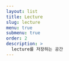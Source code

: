 ```yaml
---
layout: list
title: Lecture
slug: lecture
menu: true
submenu: true
order: 2
description: >
  lecture를 저장하는 공간
---
```


